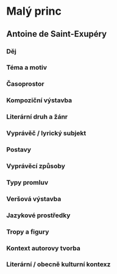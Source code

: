 # Malý princ
## Antoine de Saint-Exupéry

### Děj


### Téma a motiv

### Časoprostor
  
### Kompoziční výstavba
    
### Literární druh a žánr

### Vyprávěč / lyrický subjekt

### Postavy

### Vyprávěcí způsoby
   
### Typy promluv 
    
### Veršová výstavba
        
### Jazykové prostředky
    
### Tropy a figury

### Kontext autorovy tvorba

### Literární / obecně kulturní kontexz

